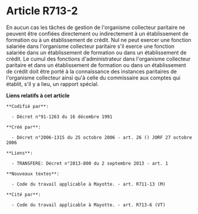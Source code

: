 # Article R713-2

En aucun cas les tâches de gestion de l'organisme collecteur paritaire ne peuvent être confiées directement ou indirectement
à un établissement de formation ou à un établissement de crédit. Nul ne peut exercer une fonction salariée dans l'organisme
collecteur paritaire s'il exerce une fonction salariée dans un établissement de formation ou dans un établissement de crédit.
Le cumul des fonctions d'administrateur dans l'organisme collecteur paritaire et dans un établissement de formation ou dans
un établissement de crédit doit être porté à la connaissance des instances paritaires de l'organisme collecteur ainsi qu'à
celle du commissaire aux comptes qui établit, s'il y a lieu, un rapport spécial.

**Liens relatifs à cet article**

	**Codifié par**:

	  - Décret n°91-1263 du 16 décembre 1991

	**Créé par**:

	  - Décret n°2006-1315 du 25 octobre 2006 - art. 26 () JORF 27 octobre 2006

	**Liens**:

	  - TRANSFERE: Décret n°2013-800 du 2 septembre 2013 - art. 1

	**Nouveaux textes**:

	  - Code du travail applicable à Mayotte. - art. R711-13 (M)

	**Cité par**:

	  - Code du travail applicable à Mayotte. - art. R713-6 (VT)
